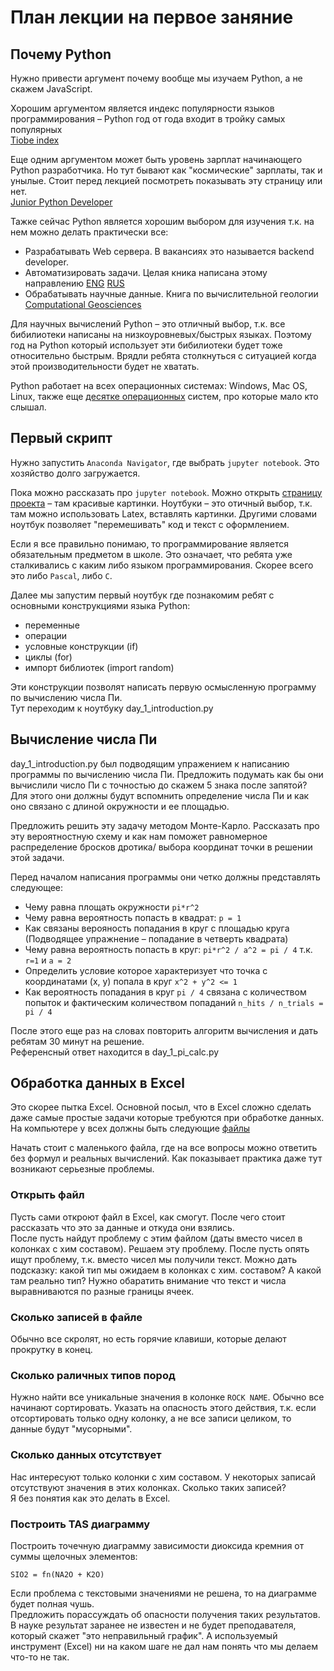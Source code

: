 # План лекции на первое заняние

## Почему Python
Нужно привести аргумент почему вообще мы изучаем Python, а не скажем JavaScript.  

Хорошим аргументом является индекс популярности языков программирования – Python год от года входит в тройку самых популярных  
[Tiobe index](https://www.tiobe.com/tiobe-index/)

Еще одним аргументом может быть уровень зарплат начинающего Python разработчика. Но тут бывают как "космические" зарплаты, так и унылые. 
Стоит перед лекцией посмотреть показывать эту страницу или нет.  
[Junior Python Developer](https://spb.hh.ru/search/vacancy?area=2&excluded_text=c%2B%2B&professional_role=96&search_field=name&search_field=company_name&search_field=description&only_with_salary=true&text=Python+junior&from=suggest_post)

Тажке сейчас Python является хорошим выбором для изучения т.к. на нем можно делать практически все:
* Разрабатывать Web сервера. В вакансиях это называется backend developer.
* Автоматизировать задачи. Целая кника написана этому направлению [ENG](https://www.amazon.com/Automate-Boring-Stuff-Python-2nd/dp/1593279922/ref=sr_1_3?keywords=python&qid=1649318613&sr=8-3) [RUS](https://www.ozon.ru/product/avtomatizatsiya-rutinnyh-zadach-s-pomoshchyu-python-2-e-izdanie-299742749/?asb=ayDCC%252F4CMrO%252BVnw7bECyzsU%252FQI1XJ70jFZ%252FqD403l%252BI%253D&asb2=E5wVOVll5kcOeQeAPaxfm92YhW_AkR0tFzGDlZbHWXn8RvMaqXMrsZej2uJwEz0N&keywords=%D0%90%D0%B2%D1%82%D0%BE%D0%BC%D0%B0%D1%82%D0%B8%D0%B7%D0%B0%D1%86%D0%B8%D1%8F+%D1%80%D1%83%D1%82%D0%B8%D0%BD%D0%BD%D1%8B%D1%85+%D0%B7%D0%B0%D0%B4%D0%B0%D1%87+%D1%81+%D0%BF%D0%BE%D0%BC%D0%BE%D1%89%D1%8C%D1%8E+Python.&sh=xm945QUnJA)
* Обрабатывать научные данные. Книга по вычислительной геологии [Computational Geosciences](https://github.com/nfcd/compGeo)

Для научных вычислений Python – это отличный выбор, т.к. все бибилиотеки написаны на низкоуровневых/быстрых языках. 
Поэтому год на Python который использует эти бибилиотеки будет тоже относительно быстрым. 
Врядли ребята столкнуться с ситуацией когда этой производительности будет не хватать.

Python работает на всех операционных системах: Windows, Mac OS, Linux, также еще [десятке операционных](https://www.python.org/download/other/) систем, про которые мало кто слышал.

## Первый скрипт

Нужно запустить `Anaconda Navigator`, где выбрать `jupyter notebook`. Это хозяйство долго загружается.

Пока можно рассказать про `jupyter notebook`. Можно открыть [страницу проекта](https://jupyter.org/) – там красивые картинки. Ноутбуки – это отичный выбор, 
т.к. там можно использовать Latex, вставлять картинки. Другими словами ноутбук позволяет "перемешивать" код и текст с оформлением.

Если я все правильно понимаю, то программирование является обязательным предметом в школе. 
Это означает, что ребята уже сталкивались с каким либо языком программирования. Скорее всего это либо `Pascal`, либо `C`.

Далее мы запустим первый ноутбук где познакомим ребят с основными конструкциями языка Python:
* переменные
* операции
* условные конструкции (if)
* циклы (for)
* импорт библиотек (import random)

Эти конструкции позволят написать первую осмысленную программу по вычислению числа Пи.  
Тут переходим к ноутбуку day_1_introduction.py

## Вычисление числа Пи

day_1_introduction.py был подводящим упражением к написанию программы по вычислению числа Пи. 
Предложить подумать как бы они вычислили число Пи с точностью до скажем 5 знака после запятой?  
Для этого они должны будут вспомнить определение числа Пи и как оно связано с длиной окружности и ее площадью.

Предложить решить эту задачу методом Монте-Карло. Рассказать про эту вероятностную схему и как нам поможет равномерное распределение бросков дротика/ выбора координат точки в решении этой задачи.

Перед началом написания программы они четко должны представлять следующее:
* Чему равна площать окружности `pi*r^2`
* Чему равна вероятность попасть в квадрат: `p = 1`
* Как связаны верояность попадания в круг с площадью круга (Подводящее упражнение – попадание в четверть квадрата)
* Чему равна вероятность попасть в круг: `pi*r^2 / a^2 = pi / 4` т.к. `r=1` и `a = 2`
* Определить условие которое характеризует что точка с координатами (x, y) попала в круг `x^2 + y^2 <= 1`
* Как вероятность попадания в круг `pi / 4` связана с количеством попыток и фактическим количеством попаданий `n_hits / n_trials = pi / 4`

После этого еще раз на словах повторить алгоритм вычисления и дать ребятам 30 минут на решение.  
Референсный ответ находится в day_1_pi_calc.py

## Обработка данных в Excel

Это скорее пытка Excel. Основной посыл, что в Excel сложно сделать даже самые простые задачи которые требуются при обработке данных.
На компьютере у всех должны быть следующие [файлы](https://github.com/rzaitov/earth_spbu/tree/main/data)

Начать стоит с маленького файла, где на все вопросы можно ответить без формул и реальных вычислений. Как показывает практика даже тут возникают серьезные проблемы.

### Открыть файл
Пусть сами откроют файл в Excel, как смогут.  После чего стоит рассказать что это за данные и откуда они взялись.  
После пусть найдут проблему с этим файлом (даты вместо чисел в колонках с хим составом). Решаем эту проблему.
После пусть опять ищут проблему, т.к. вместо чисел мы получили текст. Можно дать подсказку: какой тип мы ожидаем в колонках с хим. составом? А какой там реально тип? Нужно обаратить внимание что текст и числа выравниваются по разные границы ячеек.

### Сколько записей в файле
Обычно все скролят, но есть горячие клавиши, которые делают прокрутку в конец.

### Сколько раличных типов пород
Нужно найти все уникальные значения в колонке `ROCK NAME`. Обычно все начинают сортировать. Указать на опасность этого действия, т.к. если отсортировать только одну колонку, а не все записи целиком, то данные будут "мусорными".

### Сколько данных отсутствует
Нас интересуют только колонки с хим составом. У некоторых записай отсутствуют значения в этих колонках. Сколько таких записей?  
Я без понятия как это делать в Excel.

### Построить TAS диаграмму
Построить точечную диаграмму зависимости диоксида кремния от суммы щелочных элементов:
```
SIO2 = fn(NA2O + K2O)
```
Если проблема с текстовыми значениями не решена, то на диаграмме будет полная чушь.  
Предложить порассуждать об опасности получения таких результатов. В науке результат заранее не известен и не будет преподавателя, который скажет "это неправильный график". А используемый инструмент (Excel) ни на каком шаге не дал нам понять что мы делаем что-то не так.



